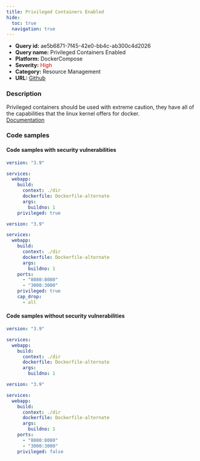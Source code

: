 ```yaml
---
title: Privileged Containers Enabled
hide:
  toc: true
  navigation: true
---
```


<style>
  .highlight .hll {
    background-color: #ff171742;
  }
  .md-content {
    max-width: 1100px;
    margin: 0 auto;
  }
</style>

-   **Query id:** ae5b6871-7f45-42e0-bb4c-ab300c4d2026
-   **Query name:** Privileged Containers Enabled
-   **Platform:** DockerCompose
-   **Severity:** <span style="color:#C00">High</span>
-   **Category:** Resource Management
-   **URL:** [Github](https://github.com/Checkmarx/kics/tree/master/assets/queries/dockerCompose/privileged_containers_enabled)

### Description
Privileged containers should be used with extreme caution, they have all of the capabilities that the linux kernel offers for docker.<br>
[Documentation](https://docs.docker.com/compose/compose-file/#privileged)

### Code samples
#### Code samples with security vulnerabilities
```yaml title="Postitive test num. 1 - yaml file" hl_lines="10"
version: "3.9"

services:
  webapp:
    build:
      context: ./dir
      dockerfile: Dockerfile-alternate
      args:
        buildno: 1
    privileged: true

```
```yaml title="Postitive test num. 2 - yaml file" hl_lines="13"
version: "3.9"

services:
  webapp:
    build:
      context: ./dir
      dockerfile: Dockerfile-alternate
      args:
        buildno: 1
    ports:
      - "8080:8080"
      - "3000:3000"
    privileged: true
    cap_drop:
      - all

```


#### Code samples without security vulnerabilities
```yaml title="Negative test num. 1 - yaml file"
version: "3.9"

services:
  webapp:
    build:
      context: ./dir
      dockerfile: Dockerfile-alternate
      args:
        buildno: 1

```
```yaml title="Negative test num. 2 - yaml file"
version: "3.9"

services:
  webapp:
    build:
      context: ./dir
      dockerfile: Dockerfile-alternate
      args:
        buildno: 1
    ports:
      - "8080:8080"
      - "3000:3000"
    privileged: false

```

